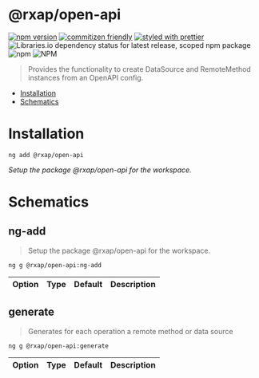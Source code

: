 @rxap/open-api
======

[![npm version](https://img.shields.io/npm/v/@rxap/open-api?style=flat-square)](https://www.npmjs.com/package/@rxap/open-api)
[![commitizen friendly](https://img.shields.io/badge/commitizen-friendly-brightgreen.svg?style=flat-square)](https://commitizen.github.io/cz-cli/)
[![styled with prettier](https://img.shields.io/badge/styled_with-prettier-ff69b4.svg?style=flat-square)](https://github.com/prettier/prettier)
![Libraries.io dependency status for latest release, scoped npm package](https://img.shields.io/librariesio/release/npm/@rxap/open-api)
![npm](https://img.shields.io/npm/dm/@rxap/open-api)
![NPM](https://img.shields.io/npm/l/@rxap/open-api)

> Provides the functionality to create DataSource and RemoteMethod instances from an OpenAPI config.

- [Installation](#installation)
- [Schematics](#schematics)

# Installation

```
ng add @rxap/open-api
```

*Setup the package @rxap/open-api for the workspace.*

# Schematics

## ng-add
> Setup the package @rxap/open-api for the workspace.

```
ng g @rxap/open-api:ng-add
```

Option | Type | Default | Description
--- | --- | --- | ---


## generate
> Generates for each operation a remote method or data source

```
ng g @rxap/open-api:generate
```

Option | Type | Default | Description
--- | --- | --- | ---


